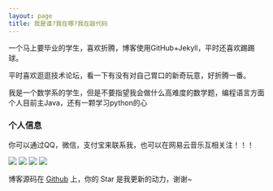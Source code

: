 ```yaml
---
layout: page
title: 我是谁?我在哪?我在敲代码 
---
```


一个马上要毕业的学生，喜欢折腾，博客使用GitHub+Jekyll，平时还喜欢踢踢球。
<p>
平时喜欢逛逛技术论坛，看一下有没有对自己胃口的新奇玩意，好折腾一番。
<p>
我是一个数学系的学生，但是不要指望我会做什么高难度的数学题，编程语言方面个人目前主Java，还有一颗学习python的心

<p>

<h3> 个人信息 </h3>  

你可以通过QQ，微信，支付宝来联系我，也可以在网易云音乐互相关注！！！
<div style="inline">
<img src="https://raw.githubusercontent.com/CR1753343566/cr1753343566.github.io/master/images/qq.JPG" />
  <img src="https://raw.githubusercontent.com/CR1753343566/cr1753343566.github.io/master/images/wx.JPG" />
  <img src="https://raw.githubusercontent.com/CR1753343566/cr1753343566.github.io/master/images/zfb.JPG" />
<img src="https://raw.githubusercontent.com/CR1753343566/cr1753343566.github.io/master/images/wyy.jpg" />
</div>

博客源码在 <a target="_blank" href='https://github.com/cr1753343566/cr1753343566.github.io/'>Github</a> 上，你的 Star 是我更新的动力，谢谢~











